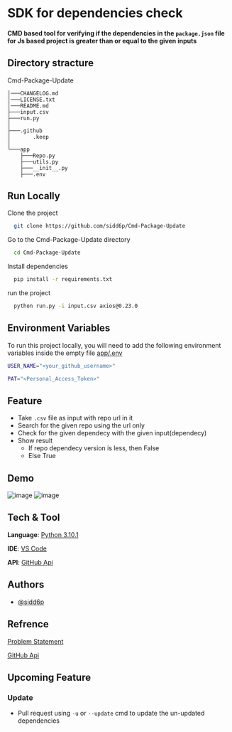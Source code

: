 
# __SDK for dependencies check__

#### CMD based tool for verifying if the dependencies in the ```package.json``` file for Js based project is greater than or equal to the given inputs



## Directory stracture

Cmd-Package-Update

    │───CHANGELOG.md
    │───LICENSE.txt
    │───README.md
    ├───input.csv
    ├───run.py
    │
    ├───.github
    │       .keep
    │
    └───app
        ├───Repo.py
        ├───utils.py
        ├───__init__.py
        ├───.env
## Run Locally



Clone the project

```bash
  git clone https://github.com/sidd6p/Cmd-Package-Update
```

Go to the Cmd-Package-Update directory
```bash
  cd Cmd-Package-Update
```

Install dependencies

```bash
  pip install -r requirements.txt
```

run the project

```bash
  python run.py -i input.csv axios@0.23.0
```


## Environment Variables

To run this project locally, you will need to add the following environment variables inside the empty file [app/.env](https://github.com/sidd6p/Cmd-Package-Update/blob/main/app/.env)

```bash 
USER_NAME="<your_github_username>"

PAT="<Personal_Access_Token>"
```

## Feature

- Take ```.csv``` file as input with repo url in it
- Search for the given repo using the url only
- Check for the given dependecy with the given input(dependecy)
- Show result 
    - If repo dependecy version is less, then False
    - Else True

 
## Demo

<img width="auto" alt="image" src="https://user-images.githubusercontent.com/91800813/171468508-5ad60028-1274-4180-a5a8-d9f2a3cf3cb2.png">

<img width="auto" alt="image" src="https://user-images.githubusercontent.com/91800813/171468543-04162969-95ef-4d75-8981-c7b6b3ac61d6.png">

## Tech & Tool

__Language__: [Python 3.10.1](https://www.python.org/)

__IDE__: [VS Code](https://code.visualstudio.com/)

__API__: [GitHub Api](https://api.github.com/)

## Authors

- [@sidd6p](https://github.com/sidd6p)
## Refrence

[Problem Statement ](https://dyte.notion.site/SDK-Tooling-Challenge-bdeecebf2cbf4afab3cb297e3c6a29d7)

[GitHub Api](https://docs.github.com/en/rest)


## Upcoming Feature

### Update

- Pull request using ```-u``` or ```--update``` cmd to update the un-updated dependencies 
